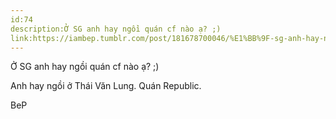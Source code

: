 ```yaml
---
id:74
description:Ở SG anh hay ngồi quán cf nào ạ? ;)
link:https://iambep.tumblr.com/post/181678700046/%E1%BB%9F-sg-anh-hay-ng%E1%BB%93i-qu%C3%A1n-cf-n%C3%A0o-%E1%BA%A1
---
```


Ở SG anh hay ngồi quán cf nào ạ? ;)

Anh hay ngồi ở Thái Văn Lung. Quán Republic.

BeP